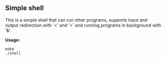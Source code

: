## Simple shell

This is a simple shell that can run other programs, supports input and output
redirection with '<' and '>' and running programs in background with '&'.

**Usage:**
```
make
./shell
```
